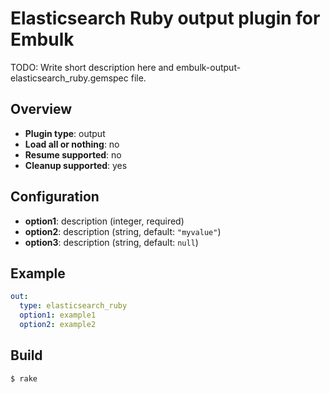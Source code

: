 # Elasticsearch Ruby output plugin for Embulk

TODO: Write short description here and embulk-output-elasticsearch_ruby.gemspec file.

## Overview

* **Plugin type**: output
* **Load all or nothing**: no
* **Resume supported**: no
* **Cleanup supported**: yes

## Configuration

- **option1**: description (integer, required)
- **option2**: description (string, default: `"myvalue"`)
- **option3**: description (string, default: `null`)

## Example

```yaml
out:
  type: elasticsearch_ruby
  option1: example1
  option2: example2
```


## Build

```
$ rake
```
